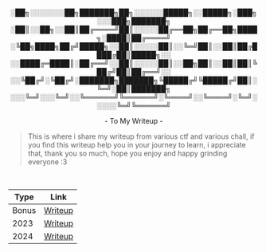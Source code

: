 
<p align=center>
░██╗░░░░░░░██╗███████╗██╗░░░░░░█████╗░░█████╗░███╗░░░███╗███████╗
░██║░░██╗░░██║██╔════╝██║░░░░░██╔══██╗██╔══██╗████╗░████║██╔════╝
░╚██╗████╗██╔╝█████╗░░██║░░░░░██║░░╚═╝██║░░██║██╔████╔██║█████╗░░
░░████╔═████║░██╔══╝░░██║░░░░░██║░░██╗██║░░██║██║╚██╔╝██║██╔══╝░░
░░╚██╔╝░╚██╔╝░███████╗███████╗╚█████╔╝╚█████╔╝██║░╚═╝░██║███████╗
░░░╚═╝░░░╚═╝░░╚══════╝╚══════╝░╚════╝░░╚════╝░╚═╝░░░░░╚═╝╚══════╝
</p>

<p align=center>
  - To My Writeup -
</p>

> This is where i share my writeup from various ctf and various chall, if you find this writeup help you in your journey to learn, i appreciate that, thank you so much, hope you enjoy and happy grinding everyone :3
<br>

| Type  | Link |
| ------------- | ------------- |
| Bonus         | [Writeup](https://github.com/01bst/CTF-Writeup/tree/main/Bonus)  |
| 2023          | [Writeup](https://github.com/01bst/CTF-Writeup/tree/main/2023) |
| 2024          | [Writeup](https://github.com/ItsZer01/CTF-Writeup/tree/main/2024)  |


